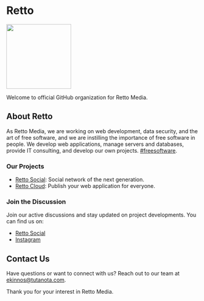 # Retto
<img src="https://avatars.githubusercontent.com/u/126869909?s=200&v=4" width="170" height="170">

Welcome to official GitHub organization for Retto Media.

## About Retto
As Retto Media, we are working on web development, data security, and the art of free software, and we are instilling the importance of free software in people. We develop web applications, manage servers and databases, provide IT consulting, and develop our own projects. <a href="">#freesoftware</a>.

### Our Projects
- [Retto Social](https://rettomedia.com): Social network of the next generation.
- [Retto Cloud](https://cloud.rettomedia.com): Publish your web application for everyone.

### Join the Discussion
Join our active discussions and stay updated on project developments. You can find us on:

- [Retto Social](https://social.rettomedia.com)
- [Instagram](https://instagram.com/retto.media)

## Contact Us
Have questions or want to connect with us? Reach out to our team at [ekinnos@tutanota.com](mailto:ekinnos@tutanota.com).

Thank you for your interest in Retto Media.
